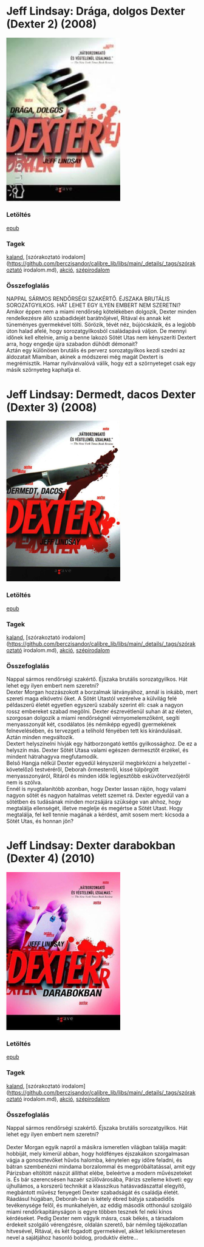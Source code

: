 # <a name="id_521">Jeff Lindsay: Drága, dolgos Dexter (Dexter 2) (2008)</a>
<img src="https://github.com/BercziSandor/calibre_lib/raw/main/libs/main/Jeff%20Lindsay/Draga%2C%20dolgos%20Dexter%20%28521%29/cover.jpg" alt="cover" width="300"/>

### Letöltés
[epub](https://github.com/BercziSandor/calibre_lib/raw/main/libs/main/Jeff%20Lindsay/Draga%2C%20dolgos%20Dexter%20%28521%29/Draga%2C%20dolgos%20Dexter%20-%20Jeff%20Lindsay.epub)

### Tagek
[kaland](https://github.com/berczisandor/calibre_lib/libs/main/_details/_tags/kaland.md), [szórakoztató irodalom](https://github.com/berczisandor/calibre_lib/libs/main/_details/_tags/szórakoztató irodalom.md), [akció](https://github.com/berczisandor/calibre_lib/libs/main/_details/_tags/akció.md), [szépirodalom](https://github.com/berczisandor/calibre_lib/libs/main/_details/_tags/szépirodalom.md)

### Összefoglalás
<p class="description">NAPPAL SÁRMOS RENDŐRSÉGI SZAKÉRTŐ. ÉJSZAKA BRUTÁLIS SOROZATGYILKOS. HÁT LEHET EGY ILYEN EMBERT NEM SZERETNI?<br>Amikor éppen nem a miami rendőrség kötelékében dolgozik, Dexter minden rendelkezésre álló szabadidejét barátnőjével, Ritával és annak két tüneményes gyermekével tölti. Sörözik, tévét néz, bújócskázik, és a legjobb úton halad afelé, hogy sorozatgyilkosból családapává váljon. De mennyi időnek kell eltelnie, amíg a benne lakozó Sötét Utas nem kényszeríti Dextert arra, hogy engedje újra szabadon dühödt démonait?<br>Aztán egy különösen brutális és perverz sorozatgyilkos kezdi szedni az áldozatait Miamiban, akinek a módszerei még magát Dextert is megrémisztik. Hamar nyilvánvalóvá válik, hogy ezt a szörnyeteget csak egy másik szörnyeteg kaphatja el.</p>


# <a name="id_520">Jeff Lindsay: Dermedt, dacos Dexter (Dexter 3) (2008)</a>
<img src="https://github.com/BercziSandor/calibre_lib/raw/main/libs/main/Jeff%20Lindsay/Dermedt%2C%20dacos%20Dexter%20%28520%29/cover.jpg" alt="cover" width="300"/>

### Letöltés
[epub](https://github.com/BercziSandor/calibre_lib/raw/main/libs/main/Jeff%20Lindsay/Dermedt%2C%20dacos%20Dexter%20%28520%29/Dermedt%2C%20dacos%20Dexter%20-%20Jeff%20Lindsay.epub)

### Tagek
[kaland](https://github.com/berczisandor/calibre_lib/libs/main/_details/_tags/kaland.md), [szórakoztató irodalom](https://github.com/berczisandor/calibre_lib/libs/main/_details/_tags/szórakoztató irodalom.md), [akció](https://github.com/berczisandor/calibre_lib/libs/main/_details/_tags/akció.md), [szépirodalom](https://github.com/berczisandor/calibre_lib/libs/main/_details/_tags/szépirodalom.md)

### Összefoglalás
<p class="description">Nappal sármos rendőrségi szakértő. Éjszaka brutális sorozatgyilkos. Hát lehet egy ilyen embert nem szeretni?<br>Dexter Morgan hozzászokott a borzalmak látványához, annál is inkább, mert szereti maga elkövetni őket. A Sötét Utastól vezérelve a külvilág felé példaszerű életét egyetlen egyszerű szabály szerint éli: csak a nagyon rossz embereket szabad megölni. Dexter észrevétlenül suhan át az életen, szorgosan dolgozik a miami rendőrségnél vérnyomelemzőként, segíti menyasszonyát két, csodálatos (és némiképp egyedi) gyermekének felnevelésében, és tervezgeti a telihold fényében tett kis kirándulásait.<br>Aztán minden megváltozik.<br>Dextert helyszínelni hívják egy hátborzongató kettős gyilkossághoz. De ez a helyszín más. Dexter Sötét Utasa valami egészen dermesztőt érzékel, és mindent hátrahagyva megfutamodik.<br>Belső Hangja nélkül Dexter egyedül kényszerül megbirkózni a helyzettel - követelőző testvéréről, Deborah őrmesterről, kissé túlpörgött menyasszonyáról, Ritáról és minden idők legijesztőbb esküvőtervezőjéről nem is szólva.<br>Ennél is nyugtalanítóbb azonban, hogy Dexter lassan rájön, hogy valami nagyon sötét és nagyon hatalmas vetett szemet rá. Dexter egyedül van a sötétben és tudásának minden morzsájára szüksége van ahhoz, hogy megtalálja ellenségét, illetve meglelje és megértse a Sötét Utast. Hogy megtalálja, fel kell tennie magának a kérdést, amit sosem mert: kicsoda a Sötét Utas, és honnan jön?</p>


# <a name="id_518">Jeff Lindsay: Dexter darabokban (Dexter 4) (2010)</a>
<img src="https://github.com/BercziSandor/calibre_lib/raw/main/libs/main/Jeff%20Lindsay/Dexter%20darabokban%20%28518%29/cover.jpg" alt="cover" width="300"/>

### Letöltés
[epub](https://github.com/BercziSandor/calibre_lib/raw/main/libs/main/Jeff%20Lindsay/Dexter%20darabokban%20%28518%29/Dexter%20darabokban%20-%20Jeff%20Lindsay.epub)

### Tagek
[kaland](https://github.com/berczisandor/calibre_lib/libs/main/_details/_tags/kaland.md), [szórakoztató irodalom](https://github.com/berczisandor/calibre_lib/libs/main/_details/_tags/szórakoztató irodalom.md), [akció](https://github.com/berczisandor/calibre_lib/libs/main/_details/_tags/akció.md), [szépirodalom](https://github.com/berczisandor/calibre_lib/libs/main/_details/_tags/szépirodalom.md)

### Összefoglalás
<p class="description">Nappal sármos rendőrségi szakértő. Éjszaka brutális sorozatgyilkos. Hát lehet egy ilyen embert nem szeretni?<br><br>Dexter Morgan egyik napról a másikra ismeretlen világban találja magát: hobbiját, mely kimerül abban, hogy holdfényes éjszakákon szorgalmasan vágja a gonosztevőket hűvös halomba, kénytelen egy időre feladni, és bátran szembenézni mindama borzalommal és megpróbáltatással, amit egy Párizsban eltöltött nászút állíthat elébe, beleértve a modern művészeteket is. És bár szerencsésen hazaér szülővárosába, Párizs szelleme követi: egy újhullámos, a korszerű technikát a klasszikus hatásvadászattal elegyítő, megbántott művész fenyegeti Dexter szabadságát és családja életét. Ráadásul húgában, Deborah-ban is kétely ébred bátyja szabadidős tevékenysége felől, és munkahelyén, az eddig második otthonául szolgáló miami rendőrkapitányságon is egyre többen tesznek fel neki kínos kérdéseket. Pedig Dexter nem vágyik másra, csak békés, a társadalom érdekeit szolgáló vérengzésre, oldalán szerető, bár némileg tájékozatlan hitvesével, Ritával, és két fogadott gyermekével, akiket lelkiismeretesen nevel a sajátjához hasonló boldog, produktív életre...</p>


